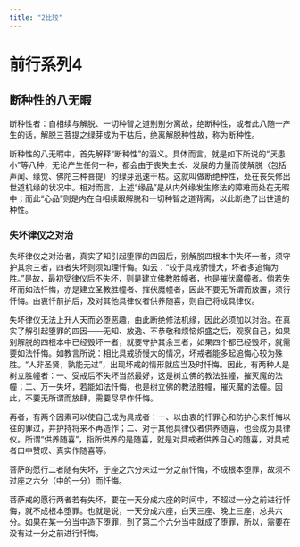 ```yaml
---
title: "2比较"
---
```


# 前行系列4

## 断种性的八无暇

断种性者：自相续与解脱、一切种智之道别别分离故，绝断种性，或者此八随一产生的话，解脱三菩提之绿芽成为干枯后，绝离解脱种性故，称为断种性。

断种性的八无暇中，首先解释“断种性”的涵义。具体而言，就是如下所说的“厌患小”等八种，无论产生任何一种，都会由于丧失生长、发展的力量而使解脱（包括声闻、缘觉、佛陀三种菩提）的绿芽迅速干枯。这就叫做断绝种性，处在丧失修出世道机缘的状况中。相对而言，上述“缘品”是从内外缘发生修法的障难而处在无暇中；而此“心品”则是内在自相续跟解脱和一切种智之道背离，以此断绝了出世道的种性。

### 失坏律仪之对治

失坏律仪之对治者，真实了知引起堕罪的四因后，别解脱四根本中失坏一者，须守护其余三者，四者失坏则须如理忏悔。如云：“较于具戒骄慢大，坏者多追悔为胜。”是故，最初受律仪后不失坏，则是建立佛教胜幢者，也是摧伏魔幢者。倘若失坏而如法忏悔，亦是建立圣教胜幢者、摧伏魔幢者，因此不要无所谓而放置，须行忏悔。由衷忏前护后，及对其他具律仪者供养随喜，则自己将成具律仪。

失坏律仪无法上升人天而必堕恶趣，由此断绝修法机缘，因此必须加以对治。在真实了解引起堕罪的四因——无知、放逸、不恭敬和烦恼炽盛之后，观察自己，如果别解脱的四根本中已经毁坏一者，就要守护其余三者，如果四个都已经毁坏，就需要如法忏悔。如教言所说：相比具戒骄慢大的情况，坏戒者能多起追悔心较为殊胜。“人非圣贤，孰能无过”，出现坏戒的情形就应当及时忏悔。因此，有两种人是树立胜幢者：一、受戒后不失坏当然最好，这是树立佛的教法胜幢，摧灭魔的法幢；二、万一失坏，若能如法忏悔，也是树立佛的教法胜幢，摧灭魔的法幢。因此，不要无所谓而放肆，需要尽早作忏悔。

再者，有两个因素可以使自己成为具戒者：一、以由衷的忏罪心和防护心来忏悔以往的罪过，并护持将来不再造作；二、对于其他具律仪者供养随喜，也会成为具律仪。所谓“供养随喜”，指所供养的是随喜，就是对具戒者供养自心的随喜，对具戒者口中赞叹、真实作随喜等。

菩萨的愿行二者随有失坏，于座之六分未过一分之前忏悔，不成根本堕罪，故须不过座之六分（中的一分）而忏悔。

菩萨戒的愿行两者若有失坏，要在一天分成六座的时间中，不超过一分之前进行忏悔，就不成根本堕罪。也就是说，一天分成六座，白天三座、晚上三座，总共六分。如果在某一分当中造下堕罪，到了第二个六分当中就成了堕罪，所以，需要在没有过一分之前进行忏悔。
